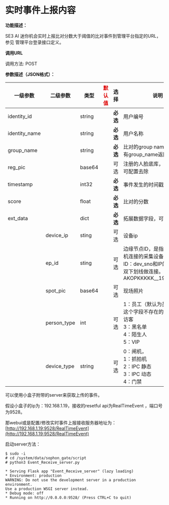 # 实时事件上报内容

**功能描述：**

SE3 AI 迷你机会实时上报比对分数大于阈值的比对事件到管理平台指定的URL，参见 管理平台登录接口定义。

**调用URL**

调用方法: POST

**参数描述（JSON格式）：**

| **一级参数**  | **二级参数** | **类型** | <font color="#dd0000">默认值</font> | **选择** | **说明**                                                     | <font color="#dd0000">举例</font> |
| ------------- | ------------ | -------- | ----------------------------------- | -------- | ------------------------------------------------------------ | --------------------------------- |
| identity_id   |              | string   |                                     | **必选** | 用户编号                                                     |                                   |
| identity_name |              | string   |                                     | **必选** | 用户名称                                                     |                                   |
| group_name    |              | string   |                                     | **必选** | 比对的group name，如果没有group_name返回group_id             |                                   |
| reg_pic       |              | base64   |                                     | 可选     | 注册的人脸底库，默认上传，可配置去除                         |                                   |
| timestamp     |              | int32    |                                     | **必选** | 事件发生的时间戳                                             |                                   |
| score         |              | float    |                                     | **必选** | 比对的分数                                                   |                                   |
| ext_data      |              | dict     |                                     | **必选** | 拓展数据字段，可迭代添加                                     |                                   |
|               | device_ip    | sting    |                                     | 可选     | 设备ip                                                       |                                   |
|               | ep_id        | sting    |                                     | 可选     | 边缘节点ID，是指SE3 AI迷你机连接的采集设备的ID。<br />ID：dev_sno和IP的组合，用双下划线做连接。举例：AKOPKKKKK__192.168.1.25 |                                   |
|               | spot_pic     | base64   |                                     | 可选     | 现场照片                                                     |                                   |
|               | person_type  | int      |                                     | 可选     | 1：员工（默认为员工，包括这个字段不存在的情况）2：访客<br />3：黑名单<br />4：陌生人<br />5：VIP |                                   |
|               | device_type  | string   |                                     | 可选     | 0：闸机， <br />1：抓拍机 <br />2：IPC 静态 <br />3：IPC 动态 <br />4：门禁 |                                   |



可以使用小盒子附带的server来获取上传的事件。

假设小盒子的ip为：192.168.1.19，接收的resetful api为RealTimeEvent ，端口号为9528。

那webui或是配置/修改实时事件上报接收服务器地址为：[http://192.168.1.19:9528/RealTimeEvent](http://192.168.1.19:9528/RealTimeEvent)

启动server方法：

```shell
$ sudo -i
# cd /system/data/sophon_gate/script
# python3 Event_Receive_server.py

* Serving Flask app "Event_Receive_server" (lazy loading)
* Environment: production
WARNING: Do not use the development server in a production environment.
Use a production WSGI server instead.
* Debug mode: off
* Running on http://0.0.0.0:9528/ (Press CTRL+C to quit)
```

